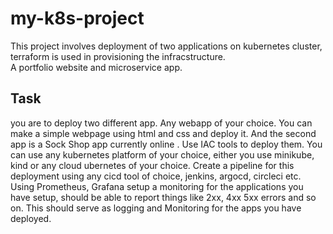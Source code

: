 # my-k8s-project
This project involves deployment of two applications on kubernetes cluster, terraform is used in provisioning the infracstructure.  
A portfolio website and microservice app. 
## Task
you are to deploy two different app. 
Any webapp of your choice. You can make a simple webpage using html and css and deploy it.
And the second app is a Sock Shop app currently online .
Use IAC tools to deploy them. 
You can use any kubernetes platform of your choice, either you use minikube, kind or any cloud ubernetes of your choice.
Create a pipeline for this deployment using any cicd tool of choice, jenkins, argocd, circleci etc.
Using Prometheus, Grafana setup a monitoring for the applications you have setup, should be able to report things like 2xx, 4xx 5xx errors and so on. This should serve as logging and Monitoring for the apps you have deployed. 

